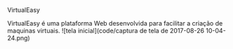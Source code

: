 VirtualEasy

VirtualEasy é uma plataforma Web desenvolvida para facilitar a criação de maquinas virtuais.
![tela inicial](code/captura de tela de 2017-08-26 10-04-24.png)
